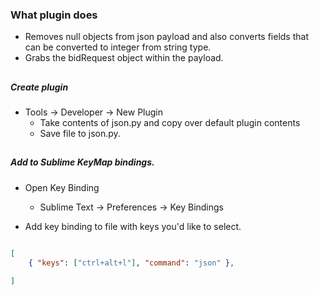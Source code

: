 ### What plugin does
- Removes null objects from json payload and also converts fields that can be converted to integer from string type. 
- Grabs the bidRequest object within the payload. 
## 
##### Create plugin
- Tools -> Developer -> New Plugin
    - Take contents of json.py and copy over default plugin contents
    - Save file to json.py.

## 
##### Add to Sublime KeyMap bindings.
- Open Key Binding
	- Sublime Text -> Preferences -> Key Bindings

- Add key binding to file with keys you'd like to select. 
```json 

[
	{ "keys": ["ctrl+alt+l"], "command": "json" },

]
```
